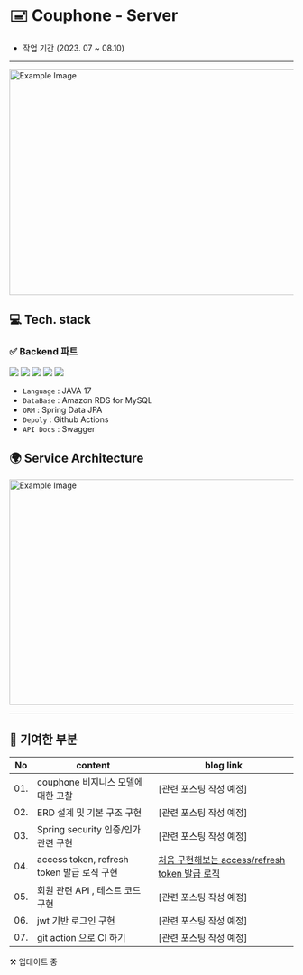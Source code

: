 # 🖃 Couphone - Server 

- 작업 기간 (2023. 07 ~ 08.10)
---
<img src="https://github.com/KUIT-Couphone/.github/assets/96612168/cf8afda4-1784-4048-964e-36e8edb8d0fe" alt="Example Image" width="650" height="400">

## 💻 Tech. stack
### ✅ Backend 파트
 <img src="https://img.shields.io/badge/Spring Boot-6DB33F?style=for-the-badge&logo=Spring Boot&logoColor=white"> <img src="https://img.shields.io/badge/Amazon AWS-232F3E?style=for-the-badge&logo=Amazon AWS&logoColor=white"> <img src="https://img.shields.io/badge/Amazon S3-569A31?style=for-the-badge&logo=Amazon S3&logoColor=white"> <img src="https://img.shields.io/badge/Amazon RDS-527FFF?style=for-the-badge&logo=Amazon RDS&logoColor=white"> <img src="https://img.shields.io/badge/MySQL-4479A1?style=for-the-badge&logo=MySQL&logoColor=white">

- `Language` : JAVA 17
- `DataBase` : Amazon RDS for MySQL
- `ORM` : Spring Data JPA
- `Depoly` : Github Actions
- `API Docs` : Swagger

## 🌍 Service Architecture
<img src="https://github.com/KUIT-Couphone/.github/assets/96612168/81e0e757-8507-4b49-930e-bc66f2ba784c" alt="Example Image" width="850" height="400">

---
## 🧱 기여한 부분

|No| content | blog link |
|------|---|---|
|01.| couphone 비지니스 모델에 대한 고찰  | [관련 포스팅 작성 예정] |
|02.| ERD 설계 및 기본 구조 구현 | [관련 포스팅 작성 예정]|
|03.| Spring security 인증/인가 관련 구현 | [관련 포스팅 작성 예정] |
|04.| access token, refresh token 발급 로직 구현|[처음 구현해보는 access/refresh token 발급 로직](https://usedto-wonderwhy.tistory.com/220)|
|05.| 회원 관련 API , 테스트 코드 구현 |[관련 포스팅 작성 예정]|
|06.| jwt 기반 로그인 구현  | [관련 포스팅 작성 예정] |
|07.| git action 으로 CI 하기  | [관련 포스팅 작성 예정] |


⚒️ 업데이트 중

 
